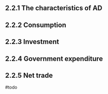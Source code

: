 ## 2.2.1 The characteristics of AD

## 2.2.2 Consumption 

## 2.2.3 Investment 

## 2.2.4 Government expenditure 

## 2.2.5 Net trade 

#todo